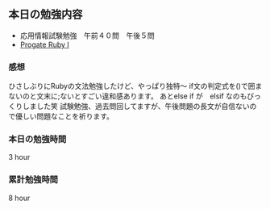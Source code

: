 ## 本日の勉強内容

- 応用情報試験勉強　午前４０問　午後５問
- [Progate Ruby I](https://prog-8.com/courses/ruby)

### 感想
ひさしぶりにRubyの文法勉強したけど、やっぱり独特〜
if文の判定式を()で囲まないのと文末に;ないとすごい違和感あります。
あとelse if が　elsif なのもびっくりしました笑
試験勉強、過去問回してますが、午後問題の長文が自信ないので優しい問題なことを祈ります。

### 本日の勉強時間

3 hour

### 累計勉強時間

8 hour